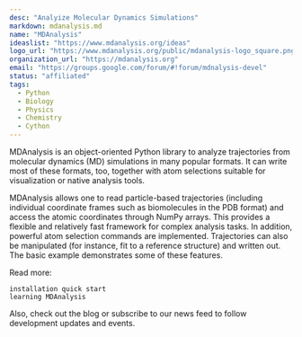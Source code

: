 ```yaml
---
desc: "Analyize Molecular Dynamics Simulations"
markdown: mdanalysis.md
name: "MDAnalysis"
ideaslist: "https://www.mdanalysis.org/ideas"
logo_url: "https://www.mdanalysis.org/public/mdanalysis-logo_square.png"
organization_url: "https://mdanalysis.org"
email: "https://groups.google.com/forum/#!forum/mdnalysis-devel"
status: "affiliated"
tags:
  - Python
  - Biology
  - Physics
  - Chemistry
  - Cython
---
```


MDAnalysis is an object-oriented Python library to analyze trajectories from
molecular dynamics (MD) simulations in many popular formats. It can write most
of these formats, too, together with atom selections suitable for visualization
or native analysis tools.

MDAnalysis allows one to read particle-based trajectories (including individual
coordinate frames such as biomolecules in the PDB format) and access the atomic
coordinates through NumPy arrays. This provides a flexible and relatively fast
framework for complex analysis tasks. In addition, powerful atom selection
commands are implemented. Trajectories can also be manipulated (for instance,
fit to a reference structure) and written out. The basic example demonstrates
some of these features.

Read more:

    installation quick start
    learning MDAnalysis

Also, check out the blog or subscribe to our news feed to follow development
updates and events.

